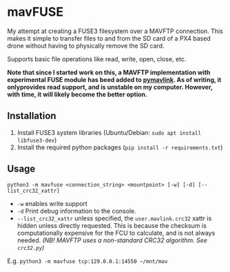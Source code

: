 # mavFUSE
My attempt at creating a FUSE3 filesystem over a MAVFTP connection.
This makes it simple to transfer files to and from the SD card of a PX4 based drone without having to physically remove the SD card.

Supports basic file operations like read, write, open, close, etc.

**Note that since I started work on this, a MAVFTP implementation with experimental FUSE module has beed added to [pymavlink](https://github.com/ArduPilot/pymavlink). As of writing, it onlyprovides read support, and is unstable on my computer. However, with time, it will likely become the better option.**

## Installation
1. Install FUSE3 system libraries (Ubuntu/Debian: `sudo apt install libfuse3-dev`)
2. Install the required python packages (`pip install -r requirements.txt`)

## Usage
`python3 -m mavfuse <connection_string> <mountpoint> [-w] [-d] [--list_crc32_xattr]`

- `-w` enables write support
- `-d` Print debug information to the console.
- `--list_crc32_xattr` unless specified, the `user.mavlink.crc32` xattr is hidden unless directly requested. This is because the checksum is computationally expensive for the FCU to calculate, and is not always needed.
*(NB! MAVFTP uses a non-standard CRC32 algorithm. See `crc32.py`)*

E.g. `python3 -m mavfuse tcp:129.0.0.1:14550 ~/mnt/mav`
